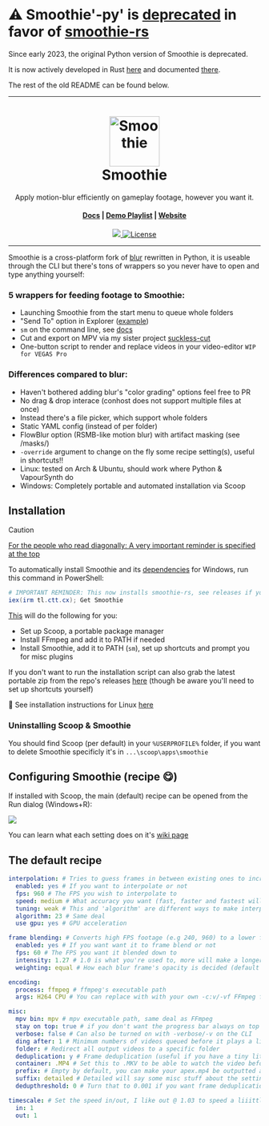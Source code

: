 # ⚠ Smoothie'-py' is <u>deprecated</u> in favor of [smoothie-rs](https://github.com/couleur-tweak-tips/smoothie-rs)

Since early 2023, the original Python version of Smoothie is deprecated.

It is now actively developed in Rust [here](https://github.com/couleur-tweak-tips/smoothie-rs) and documented [there](https://ctt.cx/smoothie).

The rest of the old README can be found below.

---

<h1 align="center">
    <img alt="Smoothie" src="https://i.imgur.com/K20ymPM.png" width="100" />
    <br>
  Smoothie
</h1>
<p align="center">
Apply motion-blur efficiently on gameplay footage, however you want it.
</p>
<h4 align="center">
  <a href="https://github.com/couleur-tweak-tips/Smoothie/wiki">Docs</a> |
  <a href="https://www.youtube.com/playlist?list=PLrsLsEZL_o4M_yTqZGwN5cM5ZxJTqkWkZ">Demo Playlist</a> |
  <a href="https://ctt.cx">Website</a>
</h4>
<p align="center">
    <a href="https://discord.com/invite/aPVMJy78Pa">
        <img src="https://img.shields.io/discord/774315187183288411?color=7389D8&labelColor=6A7EC2&label=Discord&logo=discord&logoColor=white alt="Discord" />
    </a>
    <a href="https://github.com/couleur-tweak-tips/TweakList/blob/master/LICENSE">
        <img src="https://img.shields.io/github/license/couleur-tweak-tips/TweakList.svg" alt="License" />
    </a>
</p>

---



Smoothie is a cross-platform fork of [blur](https://github.com/f0e/blur) rewritten in Python, it is useable through the CLI but there's tons of wrappers so you never have to open and type anything yourself:


### 5 wrappers for feeding footage to Smoothie:
* Launching Smoothie from the start menu to queue whole folders
* "Send To" option in Explorer ([example](https://i.imgur.com/MnyYgfr.mp4))
* `sm` on the command line, see [docs](https://github.com/couleur-tweak-tips/Smoothie/wiki/%F0%9F%8E%B9-Using-Smoothie-from-the-command-line)
* Cut and export on MPV via my sister project [suckless-cut](https://github.com/couleur-tweak-tips/suckless-cut)
* One-button script to render and replace videos in your video-editor `WIP for VEGAS Pro`


### Differences compared to blur:

- Haven't bothered adding blur's "color grading" options feel free to PR
- No drag & drop interace (conhost does not support multiple files at once)
- Instead there's a file picker, which support whole folders
- Static YAML config (instead of per folder)
- FlowBlur option (RSMB-like motion blur) with artifact masking (see /masks/)
- `-override` argument to change on the fly some recipe setting(s), useful in shortcuts!!
- Linux: tested on Arch & Ubuntu, should work where Python & VapourSynth do
- Windows: Completely portable and automated installation via Scoop


## Installation

> [!CAUTION]
> <u>For the people who read diagonally: [A very important reminder is specified at the top](#-smoothie-py-is-deprecated-in-favor-of-smoothie-rs)</u>

To automatically install Smoothie and its [dependencies](https://github.com/couleur-tweak-tips/Smoothie/wiki/%F0%9F%93%A6-Bundling-Smoothie-yourself) for Windows, run this command in PowerShell:

```powershell
# IMPORTANT REMINDER: This now installs smoothie-rs, see releases if you REALLY want an old version (contact me if a feature of smoothie regressed)
iex(irm tl.ctt.cx); Get Smoothie
```
[This](https://github.com/couleur-tweak-tips/TweakList/blob/master/modules/Installers/Get.ps1#L71) will do the following for you:

* Set up Scoop, a portable package manager
* Install FFmpeg and add it to PATH if needed
* Install Smoothie, add it to PATH (`sm`), set up shortcuts and prompt you for misc plugins

If you don't want to run the installation script can also grab the latest portable zip from the repo's releases [here](https://github.com/couleur-tweak-tips/Smoothie/releases) (though be aware you'll need to set up shortcuts yourself)

🐧 See installation instructions for Linux [here](https://github.com/couleur-tweak-tips/Smoothie/wiki)

### Uninstalling Scoop & Smoothie

You should find Scoop (per default) in your `%USERPROFILE%` folder, if you want to delete Smoothie specificly it's in `...\scoop\apps\smoothie`


## Configuring Smoothie (recipe 😋)

If installed with Scoop, the main (default) recipe can be opened from the Run dialog (Windows+R):

![](https://i.imgur.com/P337omt.png)


You can learn what each setting does on it's [wiki page](https://github.com/couleur-tweak-tips/Smoothie/wiki/Configuring-Smoothie-(recipe))



## The default recipe

```yaml
interpolation: # Tries to guess frames in between existing ones to increase FPS
  enabled: yes # If you want to interpolate or not
  fps: 960 # The FPS you wish to interpolate to
  speed: medium # What accuracy you want (fast, faster and fastest will take less time, but make worse frames)
  tuning: weak # This and 'algorithm' are different ways to make interpolation, check the wiki
  algorithm: 23 # Same deal
  use gpu: yes # GPU acceleration

frame blending: # Converts high FPS footage (e.g 240, 960) to a lower frame rate (e.g 30, 60 for YT) with motion blur
  enabled: yes # If you want want it to frame blend or not
  fps: 60 # The FPS you want it blended down to
  intensity: 1.27 # 1.0 is what you're used to, more will make a longer kind of "ghoserfz", I love 1.5 @ 60FPS
  weighting: equal # How each blur frame's opacity is decided (default is every one of them is equal)

encoding: 
  process: ffmpeg # ffmpeg's executable path
  args: H264 CPU # You can replace with with your own -c:v/-vf FFmpeg filters

misc:
  mpv bin: mpv # mpv executable path, same deal as FFmpeg
  stay on top: true # if you don't want the progress bar always on top
  verbose: false # Can also be turned on with -verbose/-v on the CLI
  ding after: 1 # Minimum numbers of videos queued before it plays a little notification sound when all video(s) finished rendering
  folder: # Redirect all output videos to a specific folder
  deduplication: y # Frame deduplication (useful if you have a tiny little bit of encoding lag)
  container: .MP4 # Set this to .MKV to be able to watch the video before it even finishes rendering! (You'll need to remux them to .MP4 after to use the video in specific applications)
  prefix: # Empty by default, you can make your apex.mp4 be outputted as SM-apex.mp4
  suffix: detailed # Detailed will say some misc stuff about the settings used on it, can be replaced with your own string
  dedupthreshold: 0 # Turn that to 0.001 if you want frame deduplication like blur's

timescale: # Set the speed in/out, I like out @ 1.03 to speed a liiittle bit to look cool
  in: 1
  out: 1
```

